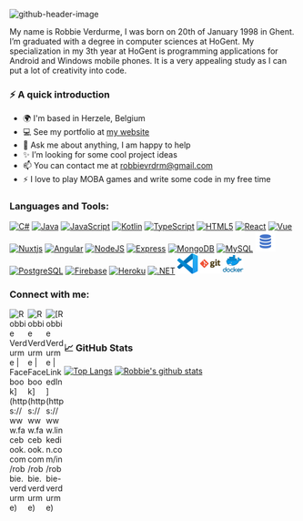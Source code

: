 ![github-header-image](https://github.com/RobbieVerdurme/RobbieVerdurme/assets/25928398/65515ef9-3f77-4146-9f06-b3de9cdb3623)

My name is Robbie Verdurme, I was born on 20th of January 1998 in Ghent. I’m graduated with a degree in computer sciences at HoGent. My specialization in my 3th year at HoGent is programming applications for Android and Windows mobile phones. It is a very appealing study as I can put a lot of creativity into code.

### ⚡️ A quick introduction
* :earth_africa:  I'm based in Herzele, Belgium
* :computer:  See my portfolio at [my website](http://robbieverdurme.github.io/Personal_Site)
* :speech_balloon: Ask me about anything, I am happy to help
* :sparkles: I’m looking for some cool project ideas
* :mailbox:  You can contact me at [robbievrdrm@gmail.com](mailto:robbievrdrm@gmail.com)
* :zap:  I love to play MOBA games and write some code in my free time

### Languages and Tools:

<p align="left">
<a href="https://docs.microsoft.com/en-us/dotnet/csharp/" target="_blank" rel="noreferrer"><img src="https://raw.githubusercontent.com/danielcranney/readme-generator/main/public/icons/skills/csharp-colored.svg" width="36" height="36" alt="C#" /></a>
<a href="https://www.oracle.com/java/" target="_blank" rel="noreferrer"><img src="https://raw.githubusercontent.com/danielcranney/readme-generator/main/public/icons/skills/java-colored.svg" width="36" height="36" alt="Java" /></a>
<a href="https://developer.mozilla.org/en-US/docs/Web/JavaScript" target="_blank" rel="noreferrer"><img src="https://raw.githubusercontent.com/danielcranney/readme-generator/main/public/icons/skills/javascript-colored.svg" width="36" height="36" alt="JavaScript" /></a>
<a href="https://kotlinlang.org/" target="_blank" rel="noreferrer"><img src="https://raw.githubusercontent.com/danielcranney/readme-generator/main/public/icons/skills/kotlin-colored.svg" width="36" height="36" alt="Kotlin" /></a>
<a href="https://www.typescriptlang.org/" target="_blank" rel="noreferrer"><img src="https://raw.githubusercontent.com/danielcranney/readme-generator/main/public/icons/skills/typescript-colored.svg" width="36" height="36" alt="TypeScript" /></a>
<a href="https://developer.mozilla.org/en-US/docs/Glossary/HTML5" target="_blank" rel="noreferrer"><img src="https://raw.githubusercontent.com/danielcranney/readme-generator/main/public/icons/skills/html5-colored.svg" width="36" height="36" alt="HTML5" /></a>
<a href="https://reactjs.org/" target="_blank" rel="noreferrer"><img src="https://raw.githubusercontent.com/danielcranney/readme-generator/main/public/icons/skills/react-colored.svg" width="36" height="36" alt="React" /></a>
<a href="https://vuejs.org/" target="_blank" rel="noreferrer"><img src="https://raw.githubusercontent.com/danielcranney/readme-generator/main/public/icons/skills/vuejs-colored.svg" width="36" height="36" alt="Vue" /></a>
<a href="https://nuxtjs.org/" target="_blank" rel="noreferrer"><img src="https://raw.githubusercontent.com/danielcranney/readme-generator/main/public/icons/skills/nuxtjs-colored.svg" width="36" height="36" alt="Nuxtjs" /></a>
<a href="https://angular.io/" target="_blank" rel="noreferrer"><img src="https://raw.githubusercontent.com/danielcranney/readme-generator/main/public/icons/skills/angularjs-colored.svg" width="36" height="36" alt="Angular" /></a>
<a href="https://nodejs.org/en/" target="_blank" rel="noreferrer"><img src="https://raw.githubusercontent.com/danielcranney/readme-generator/main/public/icons/skills/nodejs-colored.svg" width="36" height="36" alt="NodeJS" /></a>
<a href="https://expressjs.com/" target="_blank" rel="noreferrer"><img src="https://raw.githubusercontent.com/danielcranney/readme-generator/main/public/icons/skills/express-colored.svg" width="36" height="36" alt="Express" /></a>
<a href="https://www.mongodb.com/" target="_blank" rel="noreferrer"><img src="https://raw.githubusercontent.com/danielcranney/readme-generator/main/public/icons/skills/mongodb-colored.svg" width="36" height="36" alt="MongoDB" /></a>
<a href="https://www.mysql.com/" target="_blank" rel="noreferrer"><img src="https://raw.githubusercontent.com/danielcranney/readme-generator/main/public/icons/skills/mysql-colored.svg" width="36" height="36" alt="MySQL" /></a>
<a href="" target="_blank" rel="noreferrer"><img src="https://raw.githubusercontent.com/github/explore/80688e429a7d4ef2fca1e82350fe8e3517d3494d/topics/sql/sql.png" width="36" height="36" alt="SQL" /></a>
<a href="https://www.postgresql.org/" target="_blank" rel="noreferrer"><img src="https://raw.githubusercontent.com/danielcranney/readme-generator/main/public/icons/skills/postgresql-colored.svg" width="36" height="36" alt="PostgreSQL" /></a>
<a href="https://firebase.google.com/" target="_blank" rel="noreferrer"><img src="https://raw.githubusercontent.com/danielcranney/readme-generator/main/public/icons/skills/firebase-colored.svg" width="36" height="36" alt="Firebase" /></a>
<a href="https://www.heroku.com/" target="_blank" rel="noreferrer"><img src="https://raw.githubusercontent.com/danielcranney/readme-generator/main/public/icons/skills/heroku-colored.svg" width="36" height="36" alt="Heroku" /></a>
<a href="https://dotnet.microsoft.com/en-us/" target="_blank" rel="noreferrer"><img src="https://raw.githubusercontent.com/danielcranney/readme-generator/main/public/icons/skills/dot-net-colored.svg" width="36" height="36" alt=".NET" /></a>
<a href="" target="_blank" rel="noreferrer"><img src="https://raw.githubusercontent.com/github/explore/80688e429a7d4ef2fca1e82350fe8e3517d3494d/topics/visual-studio-code/visual-studio-code.png" width="36" height="36" alt="VsCode" /></a>
<a href="" target="_blank" rel="noreferrer"><img src="https://raw.githubusercontent.com/github/explore/80688e429a7d4ef2fca1e82350fe8e3517d3494d/topics/git/git.png" width="36" height="36" alt="Git" /></a>
<a href="" target="_blank" rel="noreferrer"><img src="https://raw.githubusercontent.com/github/explore/80688e429a7d4ef2fca1e82350fe8e3517d3494d/topics/docker/docker.png" width="36" height="36" alt="Docker" /></a>
</p>

### Connect with me:
[<img align="left" alt="Robbie Verdurme | Facebook](https://www.facebook.com/robbie.verdurme)" width="32" src="https://raw.githubusercontent.com/danielcranney/readme-generator/main/public/icons/socials/discord.svg" />][discord]
[<img align="left" alt="Robbie Verdurme | Facebook](https://www.facebook.com/robbie.verdurme)" width="32" src="https://raw.githubusercontent.com/danielcranney/readme-generator/main/public/icons/socials/facebook.svg" />][facebook]
[<img align="left" alt="[Robbie Verdurme | LinkedIn](https://www.linkedin.com/in/robbie-verdurme)" width="32" src="https://raw.githubusercontent.com/danielcranney/readme-generator/main/public/icons/socials/linkedin.svg" />][linkedin]

</br>

[website]: https://robbieverdurme.github.io/Personal_Site/
[facebook]: https://www.facebook.com/robbie.verdurme
[linkedin]: https://www.linkedin.com/in/robbie-verdurme/
[discord]: https://discord.com/users/boeferrob

<br>

### 📈 GitHub Stats 
[![Top Langs](https://github-readme-stats.vercel.app/api/top-langs/?username=robbieverdurme&layout=compact&langs_count=10)](https://github.com/robbieverdurme/github-readme-stats)
[![Robbie's github stats](https://github-readme-stats.vercel.app/api?username=robbieverdurme&count_private=true&show_icons=true)](https://github.com/robbieverdurme/github-readme-stats)
